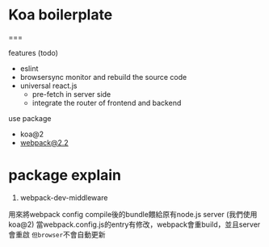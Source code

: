 # Koa boilerplate
===

features (todo)
- eslint
- browsersync monitor and rebuild the source code
- universal react.js
  - pre-fetch in server side
  - integrate the router of frontend and backend


use package
- koa@2
- webpack@2.2

# package explain

1. webpack-dev-middleware

用來將webpack config compile後的bundle餵給原有node.js server (我們使用koa@2)
當webpack.config.js的entry有修改，webpack會重build，並且server會重啟
`但browser`不會自動更新
